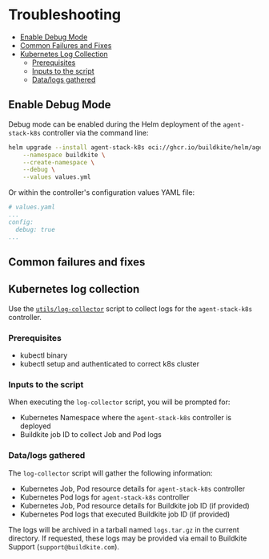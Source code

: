 # Troubleshooting

- [Enable Debug Mode](#enable-debug-mode)
- [Common Failures and Fixes](#common-failures-and-fixes)
- [Kubernetes Log Collection](#kubernetes-log-collection)
   * [Prerequisites](#prerequisites)
   * [Inputs to the script](#inputs-to-the-script)
   * [Data/logs gathered](#datalogs-gathered)

## Enable Debug Mode

Debug mode can be enabled during the Helm deployment of the `agent-stack-k8s` controller via the command line:

```bash
helm upgrade --install agent-stack-k8s oci://ghcr.io/buildkite/helm/agent-stack-k8s \
    --namespace buildkite \
    --create-namespace \
    --debug \
    --values values.yml
```

Or within the controller's configuration values YAML file:

```yaml
# values.yaml
...
config:
  debug: true
...
```

## Common failures and fixes

<need to enumerate common failures and fixes>

## Kubernetes log collection

Use the [`utils/log-collector`](utils/log-collector) script to collect logs for the `agent-stack-k8s` controller.

### Prerequisites

- kubectl binary
- kubectl setup and authenticated to correct k8s cluster

### Inputs to the script

When executing the `log-collector` script, you will be prompted for:
* Kubernetes Namespace where the `agent-stack-k8s` controller is deployed
* Buildkite job ID to collect Job and Pod logs

### Data/logs gathered

The `log-collector` script will gather the following information:
* Kubernetes Job, Pod resource details for `agent-stack-k8s` controller
* Kubernetes Pod logs for `agent-stack-k8s` controller
* Kubernetes Job, Pod resource details for Buildkite job ID (if provided)
* Kubernetes Pod logs that executed Buildkite job ID (if provided)

The logs will be archived in a tarball named `logs.tar.gz` in the current directory. If requested, these logs may be provided via email to Buildkite Support (`support@buildkite.com`).
